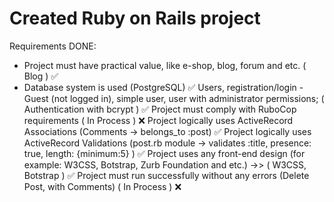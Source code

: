 # Created Ruby on Rails project

Requirements DONE:

- Project must have practical value, like e-shop, blog, forum and etc. ( Blog ) ✅
 - Database system is used (PostgreSQL)   ✅
Users, registration/login - Guest (not logged in), simple user, user with administrator permissions; ( Authentication with bcrypt )  ✅
Project must comply with RuboCop requirements ( In Process )  ❌
Project logically uses ActiveRecord Associations (Comments -> belongs_to :post)  ✅
Project logically uses ActiveRecord Validations (post.rb module -> validates :title, presence: true, length: {minimum:5} )  ✅
Project uses any front-end design (for example: W3CSS, Botstrap, Zurb Foundation and etc.)   ->> (  W3CSS, Botstrap ) ✅
Project must run successfully without any errors  (Delete Post, with Comments) ( In Process )  ❌

